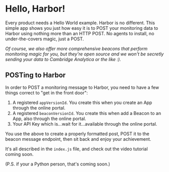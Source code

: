 # Hello, Harbor!

Every product needs a Hello World example. Harbor is no different. This simple app shows you just how easy it is to POST 
your monitoring data to Harbor using nothing more than an HTTP POST. No agents to install, no under-the-covers magic, just
 a POST.
 
 *Of course, we also offer more comprehensive beacons that perform monitoring magic for you, but they're open source and
 we won't be secretly sending your data to Cambridge Analytica or the like :).*
 
 ## POSTing to Harbor
 
In order to POST a monitoring message to Harbor, you need to have a few things correct to "get in the front door":
1) A registered `appVersionId`. You create this when you create an App through the online portal.
2) A registered `beaconVersionId`. You create this when add a Beacon to an App, also through the online portal.
3) Your API Key which is...wait for it...available through the online portal.

You use the above to create a properly formatted post, POST it to the beacon message endpoint, then sit back and enjoy 
your achievement.

It's all described in the `index.js` file, and check out the video tutorial coming soon.

(P.S. if your a Python person, that's coming soon.)